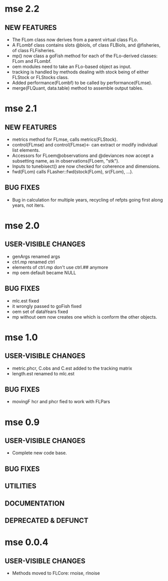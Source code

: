 # mse 2.2

## NEW FEATURES

- The FLom class now derives from a parent virtual class FLo.
- A FLombf class contains slots @biols, of class FLBiols, and @fisheries, of
  class FLFisheries.
- mp() now class a goFish method for each of the FLo-derived classes: FLom and
  FLombf.
- oem modules need to take an FLo-based object as input.
- tracking is handled by methods dealing with stock being of either FLStock or
  FLStocks class.
- Added performance(FLombf) to be called by performance(FLmse).
- merge(FLQuant, data.table) method to assemble output tables.

# mse 2.1

## NEW FEATURES

- metrics method for FLmse, calls metrics(FLStock).
- control(FLmse) and control(FLmse)<- can extract or modify individual list elements.
- Accessors for FLoem@observations and @deviances now accept a subsetting name,
  as in observations(FLoem, "stk").
- Inputs to tunebisect() are now checked for coherence and dimensions.
- fwd(FLom) calls FLasher::fwd(stock(FLom), sr(FLom), ...).

## BUG FIXES

- Bug in calculation for multiple years, recycling of refpts going first along
  years, not iters.

# mse 2.0
 
## USER-VISIBLE CHANGES

- genArgs renamed args
- ctrl.mp renamed ctrl
- elements of ctrl.mp don't use ctrl.## anymore
- mp oem default became NULL

## BUG FIXES

- mlc.est fixed
- it wrongly passed to goFish fixed
- oem set of dataYears fixed
- mp without oem now creates one which is conform the other objects.

# mse 1.0

## USER-VISIBLE CHANGES

- metric.phcr, C.obs and C.est added to the tracking matrix
- length.est renamed to mlc.est

## BUG FIXES

- movingF hcr and phcr fied to work with FLPars

# mse 0.9

## USER-VISIBLE CHANGES

- Complete new code base.

## BUG FIXES

## UTILITIES

## DOCUMENTATION

## DEPRECATED & DEFUNCT

# mse 0.0.4

## USER-VISIBLE CHANGES

- Methods moved to FLCore: rnoise, rlnoise
